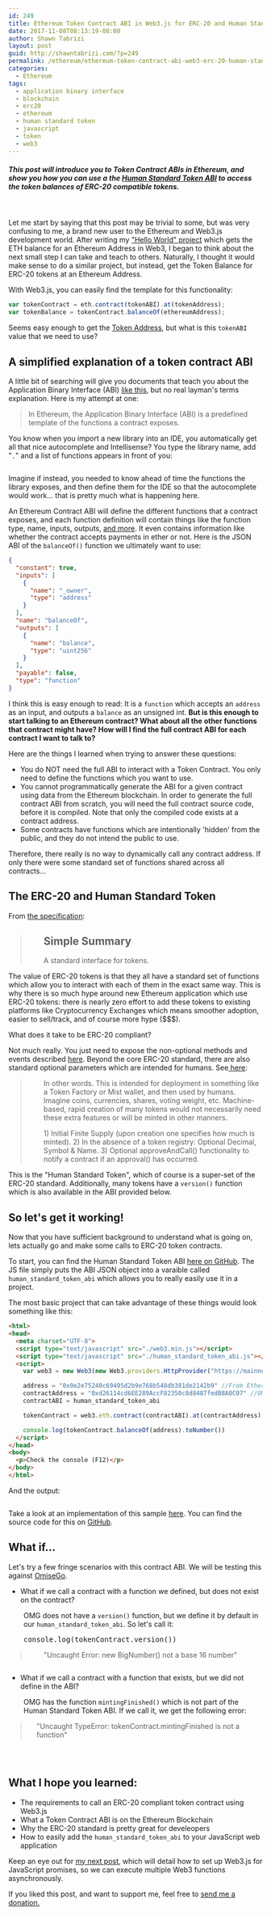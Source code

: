 ```yaml
---
id: 249
title: Ethereum Token Contract ABI in Web3.js for ERC-20 and Human Standard Tokens
date: 2017-11-08T08:13:19-08:00
author: Shawn Tabrizi
layout: post
guid: http://shawntabrizi.com/?p=249
permalink: /ethereum/ethereum-token-contract-abi-web3-erc-20-human-standard-tokens/
categories:
  - Ethereum
tags:
  - application binary interface
  - blockchain
  - erc20
  - ethereum
  - human standard token
  - javascript
  - token
  - web3
---
```

<h5>This post will introduce you to Token Contract ABIs in Ethereum, and show you how you can use a the <a href="https://github.com/shawntabrizi/ERC-20-Token-Balance/blob/master/human_standard_token_abi.js">Human Standard Token ABI</a> to access the token balances of ERC-20 compatible tokens.</h5>

&nbsp;

<p>Let me start by saying that this post may be trivial to some, but was very confusing to me, a brand new user to the Ethereum and Web3.js development world. After writing my <a href="http://shawntabrizi.com/crypto/ethereum-web3-js-hello-world-get-eth-balance-ethereum-address/">"Hello World" project</a> which gets the ETH balance for an Ethereum Address in Web3, I began to think about the next small step I can take and teach to others. Naturally, I thought it would make sense to do a similar project, but instead, get the Token Balance for ERC-20 tokens at an Ethereum Address.</p>

<p>With Web3.js, you can easily find the template for this functionality:</p>

```javascript
var tokenContract = eth.contract(tokenABI).at(tokenAddress);
var tokenBalance = tokenContract.balanceOf(ethereumAddress);
```

<p>Seems easy enough to get the <a href="https://etherscan.io/tokens">Token Address</a>, but what is this <code>tokenABI</code> value that we need to use?</p>

<h2>A simplified explanation of a token contract ABI</h2>

<p>A little bit of searching will give you documents that teach you about the Application Binary Interface (ABI) <a href="https://solidity.readthedocs.io/en/develop/abi-spec.html">like this</a>, but no real layman's terms explanation. Here is my attempt at one:</p>

<p><blockquote>In Ethereum, the Application Binary Interface (ABI) is a predefined template of the functions a contract exposes.</blockquote></p>

<p>You know when you import a new library into an IDE, you automatically get all that nice autocomplete and Intellisense? You type the library name, add "<code>.</code>" and a list of functions appears in front of you:</p>

<p><img alt='' class='alignnone size-full wp-image-261 ' src='http://shawntabrizi.com/wordpress/wp-content/uploads/2017/11/img_5a02bedd6be8c.png' /></p>

<p>Imagine if instead, you needed to know ahead of time the functions the library exposes, and then define them for the IDE so that the autocomplete would work... that is pretty much what is happening here.</p>

<p>An Ethereum Contract ABI will define the different functions that a contract exposes, and each function definition will contain things like the function type, name, inputs, outputs, <a href="https://solidity.readthedocs.io/en/develop/abi-spec.html#json">and more</a>. It even contains information like whether the contract accepts payments in ether or not. Here is the JSON ABI of the <code>balanceOf()</code> function we ultimately want to use:</p>

```json
{
  "constant": true,
  "inputs": [
    {
      "name": "_owner",
      "type": "address"
    }
  ],
  "name": "balanceOf",
  "outputs": [
    {
      "name": "balance",
      "type": "uint256"
    }
  ],
  "payable": false,
  "type": "function"
}
```

<p>I think this is easy enough to read: It is a <code>function</code> which accepts an <code>address</code> as an input, and outputs a <code>balance</code> as an unsigned int. <strong>But is this enough to start talking to an Ethereum contract? What about all the other functions that contract might have? How will I find the full contract ABI for each contract I want to talk to?</strong></p>

<p>Here are the things I learned when trying to answer these questions:</p>

<ul>
 	<li>You do NOT need the full ABI to interact with a Token Contract. You only need to define the functions which you want to use.</li>
 	<li>You cannot programmatically generate the ABI for a given contract using data from the Ethereum blockchain. In order to generate the full contract ABI from scratch, you will need the full contract source code, before it is compiled. Note that only the compiled code exists at a contract address.</li>
 	<li>Some contracts have functions which are intentionally 'hidden' from the public, and they do not intend the public to use.</li>
</ul>

<p>Therefore, there really is no way to dynamically call any contract address. If only there were some standard set of functions shared across all contracts...</p>

<h2>The ERC-20 and Human Standard Token</h2>

<p>From <a href="https://github.com/ethereum/EIPs/blob/master/EIPS/eip-20-token-standard.md">the specification</a>:</p>

<blockquote>
<h2 style="padding-left: 30px;">Simple Summary</h2>
<p style="padding-left: 30px;">A standard interface for tokens.</p>
</blockquote>

<p>The value of ERC-20 tokens is that they all have a standard set of functions which allow you to interact with each of them in the exact same way. This is why there is so much hype around new Ethereum application which use ERC-20 tokens: there is nearly zero effort to add these tokens to existing platforms like Cryptocurrency Exchanges which means smoother adoption, easier to sell/track, and of course more hype ($$$).</p>

<p>What does it take to be ERC-20 compliant?</p>

<p>Not much really. You just need to expose the non-optional methods and events described <a href="https://github.com/ethereum/EIPs/blob/master/EIPS/eip-20-token-standard.md">here</a>. Beyond the core ERC-20 standard, there are also standard optional parameters which are intended for humans. See<a href="https://github.com/ConsenSys/Tokens"> here</a>:</p>

<blockquote>
<p style="padding-left: 30px;">In other words. This is intended for deployment in something like a Token Factory or Mist wallet, and then used by humans.
Imagine coins, currencies, shares, voting weight, etc.
Machine-based, rapid creation of many tokens would not necessarily need these extra features or will be minted in other manners.</p>
<p style="padding-left: 30px;">1) Initial Finite Supply (upon creation one specifies how much is minted).
2) In the absence of a token registry: Optional Decimal, Symbol & Name.
3) Optional approveAndCall() functionality to notify a contract if an approval() has occurred.</p>
</blockquote>

<p>This is the "Human Standard Token", which of course is a super-set of the ERC-20 standard. Additionally, many tokens have a <code>version()</code> function which is also available in the ABI provided below.</p>

<h2>So let's get it working!</h2>
<p>Now that you have sufficient background to understand what is going on, lets actually go and make some calls to ERC-20 token contracts.</p>

<p>To start, you can find the Human Standard Token ABI <a href="https://github.com/shawntabrizi/ERC-20-Token-Balance/blob/master/human_standard_token_abi.js">here on GitHub</a>. The JS file simply puts the ABI JSON object into a varaible called <code>human_standard_token_abi</code> which allows you to really easily use it in a project.</p>

<p>The most basic project that can take advantage of these things would look something like this:</p>

```html
<html>
<head>
  <meta charset="UTF-8">
  <script type="text/javascript" src="./web3.min.js"></script>
  <script type="text/javascript" src="./human_standard_token_abi.js"></script>
  <script>
    var web3 = new Web3(new Web3.providers.HttpProvider("https://mainnet.infura.io/<APIKEY>"));

    address = "0x0e2e75240c69495d2b9e768b548db381de2142b9" //From Etherscan
    contractAddress = "0xd26114cd6EE289AccF82350c8d8487fedB8A0C07" //OMG
    contractABI = human_standard_token_abi

    tokenContract = web3.eth.contract(contractABI).at(contractAddress)

    console.log(tokenContract.balanceOf(address).toNumber())
  </script>
</head>
<body>
  <p>Check the console (F12)</p>
</body>
</html>
```

<p>And the output:</p>
<p id="RkQVwvO"><img class="alignnone size-full wp-image-252 " src="http://shawntabrizi.com/wordpress/wp-content/uploads/2017/11/img_5a02b864c00dc.png" alt="" /></p>
<p>Take a look at an implementation of this sample <a href="https://shawntabrizi.com/ethbalance/erc20/">here</a>. You can find the source code for this on <a href="https://github.com/shawntabrizi/ERC-20-Token-Balance">GitHub</a>.</p>

<h2>What if...</h2>
<p>Let's try a few fringe scenarios with this contract ABI. We will be testing this against <a href="https://etherscan.io/token/OmiseGo?a=0x0e2e75240c69495d2b9e768b548db381de2142b9#readContract">OmiseGo</a>.</p>

<ul>
 	<li>What if we call a contract with a function we defined, but does not exist on the contract?</li>
</ul>

<p style="padding-left: 30px;">OMG does not have a <code>version()</code> function, but we define it by default in our <code>human_standard_token_abi</code>. So let's call it:</p>

<pre style="padding-left: 30px;">console.log(tokenContract.version())</pre>

<blockquote>

<p id="lFoSWLl" style="padding-left: 30px;">"Uncaught Error: new BigNumber() not a base 16 number"</p>
</blockquote>

<p id="iNVCeEY" style="padding-left: 30px;"><img class="alignnone size-full wp-image-254 " src="http://shawntabrizi.com/wordpress/wp-content/uploads/2017/11/img_5a02ba10afdf7.png" alt="" /></p>

<ul>
 	<li>What if we call a contract with a function that exists, but we did not define in the ABI?</li>
</ul>

<p style="padding-left: 30px;">OMG has the function <code>mintingFinished()</code> which is not part of the Human Standard Token ABI. If we call it, we get the following error:</p>

<p><blockquote style="padding-left: 30px;">"Uncaught TypeError: tokenContract.mintingFinished is not a function"</blockquote></p>

<p id="GdLgoXa" style="padding-left: 30px;"><img class="alignnone size-full wp-image-255 " src="http://shawntabrizi.com/wordpress/wp-content/uploads/2017/11/img_5a02bad1835e2.png" alt="" /></p>

&nbsp;
<h2>What I hope you learned:</h2>

<ul>
 	<li>The requirements to call an ERC-20 compliant token contract using Web3.js</li>
 	<li>What a Token Contract ABI is on the Ethereum Blockchain</li>
 	<li>Why the ERC-20 standard is pretty great for develeopers</li>
 	<li>How to easily add the <code>human_standard_token_abi</code> to your JavaScript web application</li>
</ul>

<p>Keep an eye out for <a href="https://shawntabrizi.com/crypto/making-web3-js-work-asynchronously-javascript-promises-await/">my next post</a>, which will detail how to set up Web3.js for JavaScript promises, so we can execute multiple Web3 functions asynchronously.</p>

<p>If you liked this post, and want to support me, feel free to <a href="http://shawntabrizi.com/donate/">send me a donation.</a></p>
